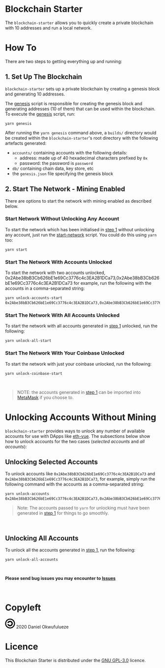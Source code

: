 # Blockchain Starter

The `blockchain-starter` allows you to quickly create a private blockchain with 10 addresses and run a local network.

# How To

There are two steps to getting everything up and running:

## 1. Set Up The Blockchain

`blockchain-starter` sets up a private blockchain by creating a genesis block and generating 10 addresses.

The [genesis](https://github.com/DOkwufulueze/blockchain-starter/blob/master/lib/genesis) script is responsible for creating the genesis block and generating addresses (10 of them) that can be used within the blockchain. To execute the [genesis](https://github.com/DOkwufulueze/blockchain-starter/blob/master/lib/genesis) script, run:

```shell
yarn genesis
```

After running the `yarn genesis` command above, a `builds/` directory would be created within the `blockchain-starter`'s root directory with the following artefacts generated:

- `accounts/` containing accounts with the following details:
    - address: made up of 40 hexadecimal characters prefixed by `0x`
    - password: the password is `password`
- `db/` containing chain data, key store, etc
- the `genesis.json` file specifying the genesis block

## 2. Start The Network - Mining Enabled

There are options to start the network with mining enabled as described below.

### Start Network Without Unlocking Any Account

To start the network which has been initialised in [step 1](#1-set-up-the-blockchain) without unlocking any account, just run the [start-network](https://github.com/DOkwufulueze/blockchain-starter/blob/master/lib/start-network) script. You could do this using `yarn` too:

```shell
yarn start
```

### Start The Network With Accounts Unlocked

To start the network with two accounts unlocked, 0x2Abe38bB3Cb626bE1e69Cc3776c4c3EA2B1DCa73,0x2Abe38bB3Cb626bE1e69Cc3776c4c3EA2B1DCa73 for example, run the following with the accounts in a comma-separated string:

```shell
yarn unlock-accounts-start 0x2Abe38bB3Cb626bE1e69Cc3776c4c3EA2B1DCa73,0x2Abe38bB3Cb626bE1e69Cc3776c4c3EA2B1DCa73
```

### Start The Network With All Accounts Unlocked

To start the network with all accounts generated in [step 1](#1-set-up-the-blockchain) unlocked, run the following:

```shell
yarn unlock-all-start
```

### Start The Network With Your Coinbase Unlocked

To start the network with just your coinbase unlocked, run the following:

```shell
yarn unlock-coinbase-start
```

<br>

> NOTE: the accounts generated in [step 1](#1-set-up-the-blockchain) can be imported into [MetaMask](https://metamask.io/) if you choose to.

# Unlocking Accounts Without Mining

`blockchain-starter` provides ways to unlock any number of available accounts for use with DApps like [eth-vue](https://github.com/DOkwufulueze/eth-vue). The subsections below show how to unlock accounts for the two cases (*selected accounts* and *all accounts*):

## Unlocking Selected Accounts

To unlock accounts like `0x2Abe38bB3Cb626bE1e69Cc3776c4c3EA2B1DCa73` and `0x2Abe38bB3Cb626bE1e69Cc3776c4c3EA2B1DCa73`, for example, simply run the following command with the accounts as a comma-separated string:

```shell
yarn unlock-accounts 0x2Abe38bB3Cb626bE1e69Cc3776c4c3EA2B1DCa73,0x2Abe38bB3Cb626bE1e69Cc3776c4c3EA2B1DCa73
```

> Note: The accounts passed to `yarn` for unlocking must have been generated in [step 1](#1-set-up-the-blockchain) for things to go smoothly.

<br>

## Unlocking All Accounts

To unlock all the accounts generated in [step 1](#1-set-up-the-blockchain), run the following:

```shell
yarn unlock-all-accounts
```

<br>

**Please send bug issues you may encounter to [Issues](https://github.com/DOkwufulueze/blockchain-starter/issues)**

<br>

# Copyleft

![Copyleft](https://github.com/DOkwufulueze/blockchain-starter/blob/master/images/copyleft.png) 2020 Daniel Okwufulueze

# Licence

This Blockchain Starter is distributed under the [GNU GPL-3.0](https://github.com/DOkwufulueze/blockchain-starter/blob/master/LICENCE.md) licence.

